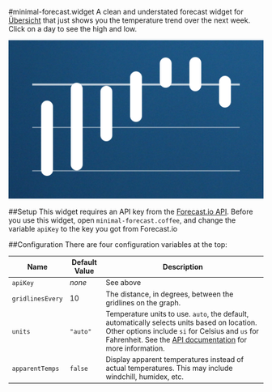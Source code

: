 #minimal-forecast.widget
A clean and understated forecast widget for [Übersicht][uber] that just shows you the temperature trend over the next week. Click on a day to see the high and low. 

![Screenshot of widget](screenshot.png)

##Setup
This widget requires an API key from the [Forecast.io API][api]. Before you use this widget, open `minimal-forecast.coffee`, and change the variable `apiKey` to the key you got from Forecast.io

##Configuration
There are four configuration variables at the top:

| Name | Default Value | Description |
| ---  | ---           | ---         |
| `apiKey` | *none* | See above |
| `gridlinesEvery` | 10 | The distance, in degrees, between the gridlines on the graph. |
| `units` | `"auto"` | Temperature units to use. `auto`, the default, automatically selects units based on location. Other options include `si` for Celsius and `us` for Fahrenheit. See the [API documentation][units] for more information. |
| `apparentTemps` | `false` | Display apparent temperatures instead of actual temperatures. This may include windchill, humidex, etc. |


[api]: http://developer.forecast.io
[uber]: http://tracesof.net/uebersicht
[units]: https://developer.forecast.io/docs/v2#options
